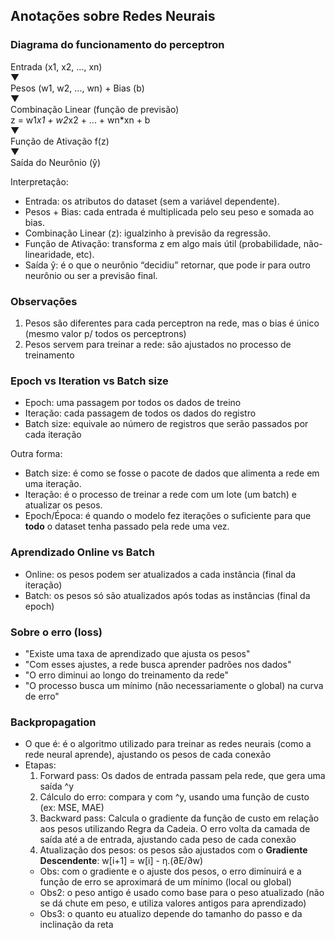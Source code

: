 ## Anotações sobre Redes Neurais

### Diagrama do funcionamento do perceptron
Entrada (x1, x2, ..., xn)    
           ▼  
Pesos (w1, w2, ..., wn) + Bias (b)  
           ▼  
Combinação Linear (função de previsão)  
z = w1*x1 + w2*x2 + ... + wn*xn + b  
           ▼  
Função de Ativação f(z)  
           ▼  
Saída do Neurônio (ŷ)  

Interpretação:
- Entrada: os atributos do dataset (sem a variável dependente).
- Pesos + Bias: cada entrada é multiplicada pelo seu peso e somada ao bias.
- Combinação Linear (z): igualzinho à previsão da regressão.
- Função de Ativação: transforma z em algo mais útil (probabilidade, não-linearidade, etc).
- Saída ŷ: é o que o neurônio “decidiu” retornar, que pode ir para outro neurônio ou ser a previsão final.

### Observações
1. Pesos são diferentes para cada perceptron na rede, mas o bias é único (mesmo valor p/ todos os perceptrons)
2. Pesos servem para treinar a rede: são ajustados no processo de treinamento

### Epoch vs Iteration vs Batch size
- Epoch: uma passagem por todos os dados de treino
- Iteração: cada passagem de todos os dados do registro
- Batch size: equivale ao número de registros que serão passados por cada iteração

Outra forma:
- Batch size: é como se fosse o pacote de dados que alimenta a rede em uma iteração.
- Iteração: é o processo de treinar a rede com um lote (um batch) e atualizar os pesos.
- Epoch/Época: é quando o modelo fez iterações o suficiente para que **todo** o dataset tenha passado pela rede uma vez.

### Aprendizado Online vs Batch
- Online: os pesos podem ser atualizados a cada instância (final da iteração)
- Batch: os pesos só são atualizados após todas as instâncias (final da epoch)

### Sobre o erro (loss)
- "Existe uma taxa de aprendizado que ajusta os pesos"
- "Com esses ajustes, a rede busca aprender padrões nos dados"
- "O erro diminui ao longo do treinamento da rede"
- "O processo busca um mínimo (não necessariamente o global) na curva de erro"

### Backpropagation
- O que é: é o algoritmo utilizado para treinar as redes neurais (como a rede neural aprende), ajustando os pesos de cada conexão
- Etapas:
    1. Forward pass: Os dados de entrada passam pela rede, que gera uma saída ^y
    2. Cálculo do erro: compara y com ^y, usando uma função de custo (ex: MSE, MAE)
    3. Backward pass: Calcula o gradiente da função de custo em relação aos pesos utilizando Regra da Cadeia. O erro volta da camada de saída até a de entrada, ajustando cada peso de cada conexão
    4. Atualização dos pesos: os pesos são ajustados com o **Gradiente Descendente**: w[i+1] = w[i] - η.(∂E/∂w)
    - Obs: com o gradiente e o ajuste dos pesos, o erro diminuirá e a função de erro se aproximará de um mínimo (local ou global)
    - Obs2: o peso antigo é usado como base para o peso atualizado (não se dá chute em peso, e utiliza valores antigos para aprendizado)
    - Obs3: o quanto eu atualizo depende do tamanho do passo e da inclinação da reta